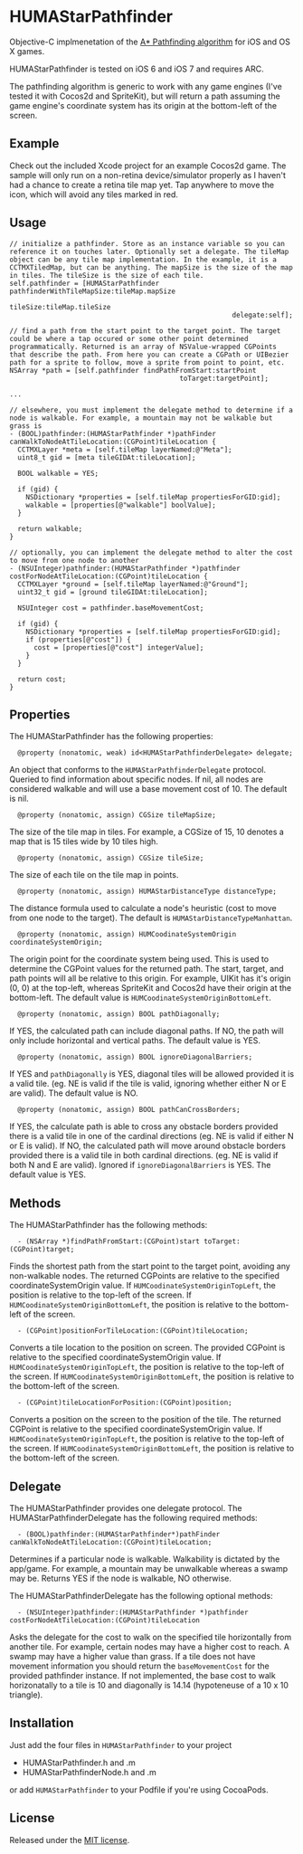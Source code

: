 # HUMAStarPathfinder

Objective-C implmenetation of the [A* Pathfinding algorithm](http://en.wikipedia.org/wiki/A*_search_algorithm) for iOS and OS X games.

HUMAStarPathfinder is tested on iOS 6 and iOS 7 and requires ARC. 

The pathfinding algorithm is generic to work with any game engines (I've tested it with Cocos2d and SpriteKit), but will return a path assuming the game engine's coordinate system has its origin at the bottom-left of the screen.

## Example
Check out the included Xcode project for an example Cocos2d game. The sample will only run on a non-retina device/simulator properly as I haven't had a chance to create a retina tile map yet. Tap anywhere to move the icon, which will avoid any tiles marked in red.

## Usage
```objc
// initialize a pathfinder. Store as an instance variable so you can reference it on touches later. Optionally set a delegate. The tileMap object can be any tile map implementation. In the example, it is a CCTMXTiledMap, but can be anything. The mapSize is the size of the map in tiles. The tileSize is the size of each tile.
self.pathfinder = [HUMAStarPathfinder pathfinderWithTileMapSize:tileMap.mapSize
				  						               tileSize:tileMap.tileSize
					    		                       delegate:self];

// find a path from the start point to the target point. The target could be where a tap occured or some other point determined programmatically. Returned is an array of NSValue-wrapped CGPoints that describe the path. From here you can create a CGPath or UIBezier path for a sprite to follow, move a sprite from point to point, etc.
NSArray *path = [self.pathfinder findPathFromStart:startPoint
										  toTarget:targetPoint];

...

// elsewhere, you must implement the delegate method to determine if a node is walkable. For example, a mountain may not be walkable but grass is
- (BOOL)pathfinder:(HUMAStarPathfinder *)pathFinder canWalkToNodeAtTileLocation:(CGPoint)tileLocation {
  CCTMXLayer *meta = [self.tileMap layerNamed:@"Meta"];
  uint8_t gid = [meta tileGIDAt:tileLocation];

  BOOL walkable = YES;
  
  if (gid) {
    NSDictionary *properties = [self.tileMap propertiesForGID:gid];
    walkable = [properties[@"walkable"] boolValue];
  }
  
  return walkable;
}

// optionally, you can implement the delegate method to alter the cost to move from one node to another
- (NSUInteger)pathfinder:(HUMAStarPathfinder *)pathfinder costForNodeAtTileLocation:(CGPoint)tileLocation {
  CCTMXLayer *ground = [self.tileMap layerNamed:@"Ground"];
  uint32_t gid = [ground tileGIDAt:tileLocation];
  
  NSUInteger cost = pathfinder.baseMovementCost;
  
  if (gid) {
    NSDictionary *properties = [self.tileMap propertiesForGID:gid];
    if (properties[@"cost"]) {
      cost = [properties[@"cost"] integerValue];
    }
  }
  
  return cost;
}
```

## Properties

The HUMAStarPathfinder has the following properties:

      @property (nonatomic, weak) id<HUMAStarPathfinderDelegate> delegate;

An object that conforms to the `HUMAStarPathfinderDelegate` protocol. Queried to find information about specific nodes. If nil, all nodes are considered walkable and will use a base movement cost of 10. The default is nil.

      @property (nonatomic, assign) CGSize tileMapSize;

The size of the tile map in tiles. For example, a CGSize of 15, 10 denotes a map that is 15 tiles wide by 10 tiles high.

      @property (nonatomic, assign) CGSize tileSize;

The size of each tile on the tile map in points.

      @property (nonatomic, assign) HUMAStarDistanceType distanceType;

The distance formula used to calculate a node's heuristic (cost to move from one node to the target). The default is `HUMAStarDistanceTypeManhattan`.

      @property (nonatomic, assign) HUMCoodinateSystemOrigin coordinateSystemOrigin;

The origin point for the coordinate system being used. This is used to determine the CGPoint values for the returned path. The start, target, and path points will all be relative to this origin. For example, UIKit has it's origin (0, 0) at the top-left, whereas SpriteKit and Cocos2d have their origin at the bottom-left. The default value is `HUMCoodinateSystemOriginBottomLeft`.

      @property (nonatomic, assign) BOOL pathDiagonally;

If YES, the calculated path can include diagonal paths. If NO, the path will only include horizontal and vertical paths. The default value is YES.

      @property (nonatomic, assign) BOOL ignoreDiagonalBarriers;  

If YES and `pathDiagonally` is YES, diagonal tiles will be allowed provided it is a valid tile. (eg. NE is valid if the tile is valid, ignoring whether either N or E are valid). The default value is NO.

      @property (nonatomic, assign) BOOL pathCanCrossBorders;

If YES, the calculate path is able to cross any obstacle borders provided there is a valid tile in one of the cardinal directions (eg. NE is valid if either N or E is valid). If NO, the calculated path will move around obstacle borders provided there is a valid tile in both cardinal directions. (eg. NE is valid if both N and E are valid). Ignored if `ignoreDiagonalBarriers` is YES. The default value is YES.

## Methods

The HUMAStarPathfinder has the following methods:

      - (NSArray *)findPathFromStart:(CGPoint)start toTarget:(CGPoint)target;

Finds the shortest path from the start point to the target point, avoiding any non-walkable nodes. The returned CGPoints are relative to the specified coordinateSystemOrigin value. If `HUMCoodinateSystemOriginTopLeft`, the position is relative to the top-left of the screen. If `HUMCoodinateSystemOriginBottomLeft`, the position is relative to the bottom-left of the screen.

      - (CGPoint)positionForTileLocation:(CGPoint)tileLocation;

Converts a tile location to the position on screen. The provided CGPoint is relative to the specified coordinateSystemOrigin value. If `HUMCoodinateSystemOriginTopLeft`, the position is relative to the top-left of the screen. If `HUMCoodinateSystemOriginBottomLeft`, the position is relative to the bottom-left of the screen.

      - (CGPoint)tileLocationForPosition:(CGPoint)position;

Converts a position on the screen to the position of the tile. The returned CGPoint is relative to the specified coordinateSystemOrigin value. If `HUMCoodinateSystemOriginTopLeft`, the position is relative to the top-left of the screen. If `HUMCoodinateSystemOriginBottomLeft`, the position is relative to the bottom-left of the screen.

## Delegate

The HUMAStarPathfinder provides one delegate protocol. The HUMAStarPathfinderDelegate has the following required methods:

      - (BOOL)pathfinder:(HUMAStarPathfinder*)pathFinder canWalkToNodeAtTileLocation:(CGPoint)tileLocation;

Determines if a particular node is walkable. Walkability is dictated by the app/game. For example, a mountain may be unwalkable whereas a swamp may be. Returns YES if the node is walkable, NO otherwise.

The HUMAStarPathfinderDelegate has the following optional methods:

      - (NSUInteger)pathfinder:(HUMAStarPathfinder *)pathfinder costForNodeAtTileLocation:(CGPoint)tileLocation

Asks the delegate for the cost to walk on the specified tile horizontally from another tile. For example, certain nodes may have a higher cost to reach. A swamp may have a higher value than grass. If a tile does not have movement information you should return the `baseMovementCost` for the provided pathfinder instance. If not implemented, the base cost to walk horizonatally to a tile is 10 and diagonally is 14.14 (hypoteneuse of a 10 x 10 triangle).


## Installation
Just add the four files in `HUMAStarPathfinder` to your project

- HUMAStarPathfinder.h and .m
- HUMAStarPathfinderNode.h and .m

or add `HUMAStarPathfinder` to your Podfile if you're using CocoaPods.

## License
Released under the [MIT license](LICENSE).
